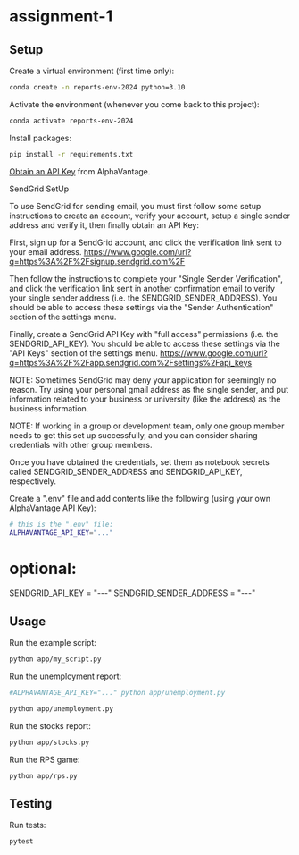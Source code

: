 # assignment-1
## Setup

Create a virtual environment (first time only):

```sh
conda create -n reports-env-2024 python=3.10
```

Activate the environment (whenever you come back to this project):

```sh
conda activate reports-env-2024
```

Install packages:

```sh
pip install -r requirements.txt
```

[Obtain an API Key](https://www.alphavantage.co/support/#api-key) from AlphaVantage.


SendGrid SetUp

To use SendGrid for sending email, you must first follow some setup instructions to create an account, verify your account, setup a single sender address and verify it, then finally obtain an API Key:

First, sign up for a SendGrid account, and click the verification link sent to your email address.
https://www.google.com/url?q=https%3A%2F%2Fsignup.sendgrid.com%2F


Then follow the instructions to complete your "Single Sender Verification", and click the verification link sent in another confirmation email to verify your single sender address (i.e. the SENDGRID_SENDER_ADDRESS). You should be able to access these settings via the "Sender Authentication" section of the settings menu.

Finally, create a SendGrid API Key with "full access" permissions (i.e. the SENDGRID_API_KEY). You should be able to access these settings via the "API Keys" section of the settings menu.
https://www.google.com/url?q=https%3A%2F%2Fapp.sendgrid.com%2Fsettings%2Fapi_keys


NOTE: Sometimes SendGrid may deny your application for seemingly no reason. Try using your personal gmail address as the single sender, and put information related to your business or university (like the address) as the business information.

NOTE: If working in a group or development team, only one group member needs to get this set up successfully, and you can consider sharing credentials with other group members.

Once you have obtained the credentials, set them as notebook secrets called SENDGRID_SENDER_ADDRESS and SENDGRID_API_KEY, respectively.


Create a ".env" file and add contents like the following (using your own AlphaVantage API Key):

```sh
# this is the ".env" file:
ALPHAVANTAGE_API_KEY="..."
```

# optional:

SENDGRID_API_KEY = "---"
SENDGRID_SENDER_ADDRESS = "---"

## Usage

Run the example script:

```sh
python app/my_script.py
```

Run the unemployment report:

```sh
#ALPHAVANTAGE_API_KEY="..." python app/unemployment.py

python app/unemployment.py
```

Run the stocks report:

```sh
python app/stocks.py
```

Run the RPS game:

```sh
python app/rps.py
```

## Testing

Run tests:

```sh
pytest
```